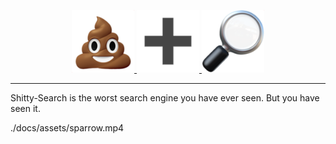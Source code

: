 <a href="https://tracer1337.github.io/shitty-search/" target="_blank">
    <p align="center">
        <img width="100" src="./docs/assets/pile-of-poo.png">
        <img width="100" src="./docs/assets/plus.png">
        <img width="100" src="./docs/assets/magnifying-glass.png">
    </p>
</a>

---

Shitty-Search is the worst search engine you have ever seen. But you have seen it.

./docs/assets/sparrow.mp4
